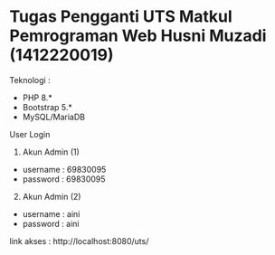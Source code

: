 # Tugas Pengganti UTS Matkul Pemrograman Web Husni Muzadi (1412220019)

Teknologi :

- PHP 8.\*
- Bootstrap 5.\*
- MySQL/MariaDB

User Login

1. Akun Admin (1)

- username : 69830095
- password : 69830095

2. Akun Admin (2)

- username : aini
- password : aini

link akses : http://localhost:8080/uts/
